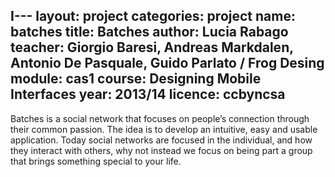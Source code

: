 I---
layout: project
categories: project
name: batches
title:  Batches
author: Lucia Rabago
teacher: Giorgio Baresi, Andreas Markdalen, Antonio De Pasquale, Guido Parlato / Frog Desing
module: cas1
course: Designing Mobile Interfaces
year: 2013/14
licence: ccbyncsa
---
Batches is a social network that focuses on people’s connection through their common passion. The idea is to develop an intuitive, easy and usable application. Today social networks are focused in the individual, and how they interact with others, why not instead we focus on being part a group that brings something special to your life.